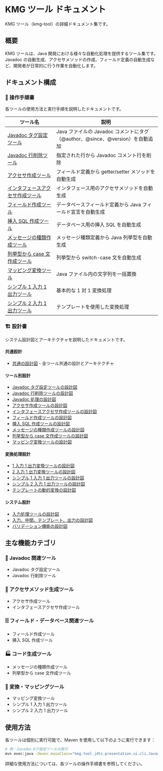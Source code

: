 # KMG ツール ドキュメント

KMG ツール（kmg-tool）の詳細ドキュメント集です。

## 概要

KMG ツールは、Java 開発における様々な自動化処理を提供するツール集です。Javadoc の自動生成、アクセサメソッドの作成、フィールド定義の自動生成など、開発者が日常的に行う作業を自動化します。

## ドキュメント構成

### 📖 操作手順書

各ツールの使用方法と実行手順を説明したドキュメントです。

| ツール名                                                                                     | 説明                                                                          |
| -------------------------------------------------------------------------------------------- | ----------------------------------------------------------------------------- |
| [Javadoc タグ設定ツール](操作手順書/Javadocタグ設定ツール操作手順書.md)                      | Java ファイルの Javadoc コメントにタグ（@author、@since、@version）を自動追加 |
| [Javadoc 行削除ツール](操作手順書/Javadoc行削除ツール操作手順書.md)                          | 指定された行から Javadoc コメント行を削除                                     |
| [アクセサ作成ツール](操作手順書/アクセサ作成ツール操作手順書.md)                             | フィールド定義から getter/setter メソッドを自動生成                           |
| [インタフェースアクセサ作成ツール](操作手順書/インタフェースアクセサ作成ツール操作手順書.md) | インタフェース用のアクセサメソッドを自動生成                                  |
| [フィールド作成ツール](操作手順書/フィールド作成ツール操作手順書.md)                         | データベースフィールド定義から Java フィールド宣言を自動生成                  |
| [挿入 SQL 作成ツール](操作手順書/挿入SQL作成ツール操作手順書.md)                             | データベース用の挿入 SQL を自動生成                                           |
| [メッセージの種類作成ツール](操作手順書/メッセージの種類作成ツール操作手順書.md)             | メッセージ種類定義から Java 列挙型を自動生成                                  |
| [列挙型から case 文作成ツール](操作手順書/列挙型からcase文作成ツール操作手順書.md)           | 列挙型から switch-case 文を自動生成                                           |
| [マッピング変換ツール](操作手順書/マッピング変換ツール操作手順書.md)                         | Java ファイル内の文字列を一括置換                                             |
| [シンプル 1 入力 1 出力ツール](操作手順書/シンプル1入力1出力ツール操作手順書.md)             | 基本的な 1 対 1 変換処理                                                      |
| [シンプル 2 入力 1 出力ツール](操作手順書/シンプル2入力1出力ツール操作手順書.md)             | テンプレートを使用した変換処理                                                |

### 🏗️ 設計書

システム設計図とアーキテクチャを説明したドキュメントです。

#### 共通設計

- [共通の設計図](設計書/共通の設計図.md) - 全ツール共通の設計とアーキテクチャ

#### ツール別設計

- [Javadoc タグ設定ツールの設計図](設計書/Javadocタグ設定ツールの設計図.md)
- [Javadoc 行削除ツールの設計図](設計書/Javadoc行削除ツールの設計図.md)
- [Javadoc 処理の設計図](設計書/Javadoc処理の設計図.md)
- [アクセサ作成ツールの設計図](設計書/アクセサ作成ツールの設計図.md)
- [インタフェースアクセサ作成ツールの設計図](設計書/インタフェースアクセサ作成ツールの設計図.md)
- [フィールド作成ツールの設計図](設計書/フィールド作成ツールの設計図.md)
- [挿入 SQL 作成ツールの設計図](設計書/挿入SQL作成ツールの設計図.md)
- [メッセージの種類作成ツールの設計図](設計書/メッセージの種類作成ツールの設計図.md)
- [列挙型から case 文作成ツールの設計図](設計書/列挙型からcase文作成ツールの設計図.md)
- [マッピング変換ツールの設計図](設計書/マッピング変換ツールの設計図.md)

#### 変換処理設計

- [1 入力 1 出力変換ツールの設計図](設計書/1入力1出力変換ツールの設計図.md)
- [2 入力 1 出力変換ツールの設計図](設計書/2入力1出力変換ツールの設計図.md)
- [シンプル 1 入力 1 出力ツールの設計図](設計書/シンプル1入力1出力ツールの設計図.md)
- [シンプル 2 入力 1 出力ツールの設計図](設計書/シンプル2入力1出力ツールの設計図.md)
- [テンプレートの動的変換の設計図](設計書/テンプレートの動的変換の設計図.md)

#### システム設計

- [入力処理ツールの設計図](設計書/入力処理ツールの設計図.md)
- [入力、中間、テンプレート、出力の設計図](設計書/入力、中間、テンプレート、出力の設計図.md)
- [バリデーション機能の設計図](設計書/バリデーション機能の設計図.md)

## 主な機能カテゴリ

### 📝 Javadoc 関連ツール

- Javadoc タグ設定ツール
- Javadoc 行削除ツール

### 🔧 アクセサメソッド生成ツール

- アクセサ作成ツール
- インタフェースアクセサ作成ツール

### 🗄️ フィールド・データベース関連ツール

- フィールド作成ツール
- 挿入 SQL 作成ツール

### 🏭 コード生成ツール

- メッセージの種類作成ツール
- 列挙型から case 文作成ツール

### 🔄 変換・マッピングツール

- マッピング変換ツール
- シンプル 1 入力 1 出力ツール
- シンプル 2 入力 1 出力ツール

## 使用方法

各ツールは個別に実行可能で、Maven を使用して以下のように実行できます：

```bash
# 例：Javadocタグ設定ツールの実行
mvn exec:java -Dexec.mainClass="kmg.tool.jdts.presentation.ui.cli.JavadocTagSetterTool"
```

詳細な使用方法については、各ツールの操作手順書を参照してください。
